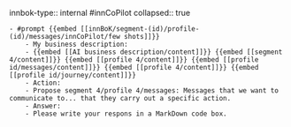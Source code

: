 innbok-type:: internal
#innCoPilot
collapsed:: true

	- #prompt {{embed [[innBoK/segment-(id)/profile-(id)/messages/innCoPilot/few shots]]}}
		- My business description:
		- {{embed [[AI business description/content]]}} {{embed [[segment 4/content]]}} {{embed [[profile 4/content]]}} {{embed [[profile id/messages/content]]}} {{embed [[profile 4/content]]}} {{embed [[profile id/journey/content]]}}
		- Action:
		- Propose segment 4/profile 4/messages: Messages that we want to communicate to... that they carry out a specific action.
		- Answer:
		- Please write your respons in a MarkDown code box.